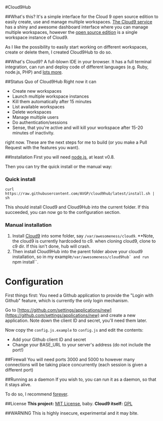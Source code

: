 #Cloud9Hub

##What's this?
It's a simple interface for the Cloud 9 open source edition to easily create, use and manage multiple workspaces.
[The Cloud9 service](https://c9.io) has a shiny and awesome dashboard interface where you can manage multiple workspaces,
however the [open source edition](https://github.com/ajaxorg/cloud9) is a single workspace instance of Cloud9.

As I like the possibility to easily start working on different workspaces, create or delete them, I created Cloud9Hub to do so.

##What's Cloud9?
A full-blown IDE in your browser. It has a full terminal integration, can run and deploy code of different languages (e.g. Ruby, node.js, PHP)
and [lots more](http://en.wikipedia.org/wiki/Cloud9_IDE#Features).

##Status Quo of Cloud9Hub
Right now it can
* Create new workspaces
* Launch multiple workspace instances
* Kill them automatically after 15 minutes
* List available workspaces
* Delete workspaces
* Manage multiple users
* Do authentication/sessions
* Sense, that you're active and will kill your workspace after 15-20 minutes of inactivity.

right now. These are the next steps for me to build (or you make a Pull Request with the features you want).

##Installation
First you will need [node.js](http://nodejs.org/), at least v0.8.

Then you can try the quick install or the manual way:

### Quick install

```shell
curl https://raw.githubusercontent.com/AVGP/cloud9hub/latest/install.sh | sh
```

This should install Cloud9 and Cloud9Hub into the current folder. If this succeeded, you can now go to the configuration section.

### Manual installation
1. Install [Cloud9](https://github.com/ajaxorg/cloud9) into some folder, say ``/var/awesomeness/cloud9``.
**Note, the cloud9 is currently hardcoded to c9. when cloning cloud9, clone to c9 dir. If this isn't done, hub will crash.
2. Then install Cloud9Hub into the parent folder above your cloud9 installation, so in my example``/var/awesomeness/cloud9hub` and run ``npm install``.

# Configuration

First things first: You need a Github application to provide the "Login with Github" feature, which is currently the only login mechanism.

Go to [https://github.com/settings/applications/new](https://github.com/settings/applications/new) and create a new application. Note down the client ID and secret, you'll need them later.

Now copy the ``config.js.example`` to ``config.js`` and edit the contents:

- Add your Github client ID and secret
- Change your BASE_URL to your server's address (do not include the port!)

##Firewall
You will need ports 3000 and 5000 to however many connections will be taking place concurrently (each session is given a different port)

##Running as a daemon
If you wish to, you can run it as a daemon, so that it stays alive.

To do so, I recommend [forever](https://npmjs.org/package/forever).

##License
**This project:** [MIT License](http://opensource.org/licenses/MIT), baby.
**Cloud9 itself:** [GPL](http://www.gnu.org/licenses/gpl.html)

##WARNING
This is highly insecure, experimental and it may bite.

